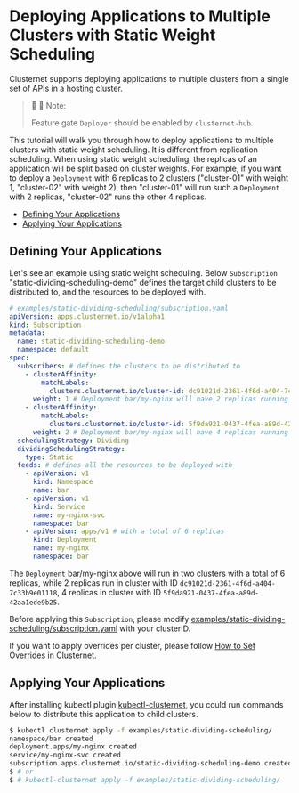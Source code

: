 # Deploying Applications to Multiple Clusters with Static Weight Scheduling

Clusternet supports deploying applications to multiple clusters from a single set of APIs in a hosting cluster.

> :pushpin: :pushpin: Note:
>
> Feature gate `Deployer` should be enabled by `clusternet-hub`.

This tutorial will walk you through how to deploy applications to multiple clusters with static weight scheduling. It is
different from replication scheduling. When using static weight scheduling, the replicas of an application will be split
based on cluster weights. For example, if you want to deploy a `Deployment` with 6 replicas to 2 clusters ("cluster-01"
with weight 1, "cluster-02" with weight 2), then "cluster-01" will run such a `Deployment` with 2 replicas, "cluster-02"
runs the other 4 replicas.

- [Defining Your Applications](#defining-your-applications)
- [Applying Your Applications](#applying-your-applications)

## Defining Your Applications

Let's see an example using static weight scheduling. Below `Subscription` "static-dividing-scheduling-demo" defines the
target child clusters to be distributed to, and the resources to be deployed with.

```yaml
# examples/static-dividing-scheduling/subscription.yaml
apiVersion: apps.clusternet.io/v1alpha1
kind: Subscription
metadata:
  name: static-dividing-scheduling-demo
  namespace: default
spec:
  subscribers: # defines the clusters to be distributed to
    - clusterAffinity:
        matchLabels:
          clusters.clusternet.io/cluster-id: dc91021d-2361-4f6d-a404-7c33b9e01118 # PLEASE UPDATE THIS CLUSTER-ID TO YOURS!!!
      weight: 1 # Deployment bar/my-nginx will have 2 replicas running in this cluster
    - clusterAffinity:
        matchLabels:
          clusters.clusternet.io/cluster-id: 5f9da921-0437-4fea-a89d-42aa1ede9b25 # PLEASE UPDATE THIS CLUSTER-ID TO YOURS!!!
      weight: 2 # Deployment bar/my-nginx will have 4 replicas running in this cluster
  schedulingStrategy: Dividing
  dividingSchedulingStrategy:
    type: Static
  feeds: # defines all the resources to be deployed with
    - apiVersion: v1
      kind: Namespace
      name: bar
    - apiVersion: v1
      kind: Service
      name: my-nginx-svc
      namespace: bar
    - apiVersion: apps/v1 # with a total of 6 replicas
      kind: Deployment
      name: my-nginx
      namespace: bar
```

The `Deployment` bar/my-nginx above will run in two clusters with a total of 6 replicas, while 2 replicas run in cluster
with ID `dc91021d-2361-4f6d-a404-7c33b9e01118`, 4 replicas in cluster with ID `5f9da921-0437-4fea-a89d-42aa1ede9b25`.

Before applying this `Subscription`, please
modify [examples/static-dividing-scheduling/subscription.yaml](https://github.com/clusternet/clusternet/blob/main/examples/static-dividing-scheduling/subscription.yaml)
with your clusterID.

If you want to apply overrides per cluster, please follow [How to Set Overrides in Clusternet](./setting-overrides.md).

## Applying Your Applications

After installing kubectl plugin [kubectl-clusternet](https://github.com/clusternet/kubectl-clusternet), you could run
commands below to distribute this application to child clusters.

```bash
$ kubectl clusternet apply -f examples/static-dividing-scheduling/
namespace/bar created
deployment.apps/my-nginx created
service/my-nginx-svc created
subscription.apps.clusternet.io/static-dividing-scheduling-demo created
$ # or
$ # kubectl-clusternet apply -f examples/static-dividing-scheduling/
```
